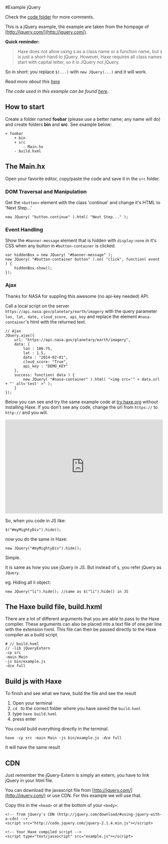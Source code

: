 #Example jQuery

Check the [code folder](https://github.com/MatthijsKamstra/haxejs/tree/master/01jquery/code) for more comments.

This is a jQuery example, the example are taken from the hompage of [http://jquery.com/](http://jquery.com/).

**Quick reminder:**
>Haxe does not allow using `$` as a class name or a function name, but `$` is just a short-hand to jQuery.
>However, Haxe requires all class names start with capital letter, so it is JQuery not jQuery.

So in short: you replace `$(...)` with `new JQuery(...)` and it will work.

*Read more about this [here](about.md)*

_The code used in this example can be found [here](https://github.com/MatthijsKamstra/haxejs/tree/master/01jquery/code)._


## How to start

Create a folder named **foobar** (please use a better name; any name will do) and create folders **bin** and **src**.
See example below:

```
+ foobar
	+ bin
	+ src
		- Main.hx
	- build.hxml
```

## The Main.hx

Open your favorite editor, copy/paste the code and save it in the `src` folder.

### DOM Traversal and Manipulation

Get the `<button>` element with the class 'continue' and change it's HTML to 'Next Step...'

```
new JQuery( "button.continue" ).html( "Next Step..." );
```

### Event Handling

Show the `#banner-message` element that is hidden with  `display:none` in it's CSS when any button in `#button-container` is clicked.

```
var hiddenBox = new JQuery( "#banner-message" );
new JQuery( "#button-container button" ).on( "click", function( event ) {
	hiddenBox.show();
});
```

### Ajax

Thanks for NASA for suppling this awesome (no api-key needed) API.

Call a local script on the server `https://api.nasa.gov/planetary/earth/imagery` with the query parameter `lon, lat, date, cloud_score, api_key` and replace the element `#nasa-container`'s html with the returned text.

```
// Ajax
JQuery.ajax({
	url: "https://api.nasa.gov/planetary/earth/imagery",
	data: {
		lon : 100.75,
		lat : 1.5,
		date : "2014-02-01",
		cloud_score: "True",
		api_key : "DEMO_KEY"
	},
	success: function( data ) {
		new JQuery( "#nasa-container" ).html( "<img src='" + data.url + "' alt='test' >" );
	}
});
```

Below you can see and try the same example code at [try.haxe.org](https://try.haxe.org/) without installing Haxe.
If you don't see any code, change the url from `https://` to `http://` and you will.

<iframe src="https://try.haxe.org/embed/50b76" width="100%" height="300" frameborder="no" allowfullscreen>
	<a href="https://try.haxe.org/#50b76">Try Haxe !</a>
</iframe>


So, when you code in JS like:

	$("#myMightyDiv").hide();

now you do the same in Haxe:

	new JQuery("#myMightyDiv").hide();

Simple.



It is same as how you use jQuery in JS. But instead of `$`, you refer jQuery as `JQuery`.

eg. Hiding all li object:

```
new JQuery("li").hide(); //same as $("li").hide() in JS
```

<!--
Static methods of jQuery can be accessed from JQuery._static.

eg. An Ajax example:

````
JQuery._static.get("ajax/test.html", function(data) {
    js.Lib.alert(data);
});
```
-->

## The Haxe build file, build.hxml

There are a lot of different arguments that you are able to pass to the Haxe compiler.
These arguments can also be placed into a text file of one per line with the extension hxml. This file can then be passed directly to the Haxe compiler as a build script.

```
# // build.hxml
// -lib jQueryExtern
-cp src
-main Main
-js bin/example.js
-dce full
```


## Build js with Haxe

To finish and see what we have, build the file and see the result

1. Open your terminal
2. `cd ` to the correct folder where you have saved the `build.hxml`
3. type `haxe build.hxml`
4. press enter


You could build everything directly in the terminal.

```
haxe -cp src -main Main -js bin/example.js -dce full
```
<!--
```
haxe -lib jQueryExtern -cp src -main Main -js bin/example.js -dce full
```
 -->
It will have the same result


## CDN

Just remember the jQuery-Extern is simply an extern, you have to link jQuery in your html file.

You can download the javascript file from [http://jquery.com/](http://jquery.com/) or use CDN.
For this example we will use that.

Copy this in the `<head>` or at the bottom of your `<body>`:

```
<!-- from jQuery's CDN (http://jquery.com/download/#using-jquery-with-a-cdn) -->
<script src="http://code.jquery.com/jquery-2.1.4.min.js"></script>

<!-- Your Haxe compiled script -->
<script type="text/javascript" src="example.js"></script>
```
